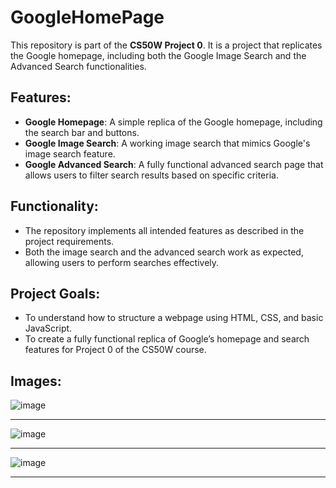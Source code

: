 # GoogleHomePage

This repository is part of the **CS50W Project 0**. It is a project that replicates the Google homepage, including both the Google Image Search and the Advanced Search functionalities.

## Features:
- **Google Homepage**: A simple replica of the Google homepage, including the search bar and buttons.
- **Google Image Search**: A working image search that mimics Google's image search feature.
- **Google Advanced Search**: A fully functional advanced search page that allows users to filter search results based on specific criteria.

## Functionality:
- The repository implements all intended features as described in the project requirements.
- Both the image search and the advanced search work as expected, allowing users to perform searches effectively.

## Project Goals:
- To understand how to structure a webpage using HTML, CSS, and basic JavaScript.
- To create a fully functional replica of Google’s homepage and search features for Project 0 of the CS50W course.
## Images:
![image](https://github.com/user-attachments/assets/aba44d1d-deef-406e-880c-0d86de92c3da) <hr>
![image](https://github.com/user-attachments/assets/884e9890-ee78-4c61-aa5d-5752e2c3ad5c) <hr>
![image](https://github.com/user-attachments/assets/495e4301-c1e9-46c4-854d-98c2dbf6d2c3) <hr>
